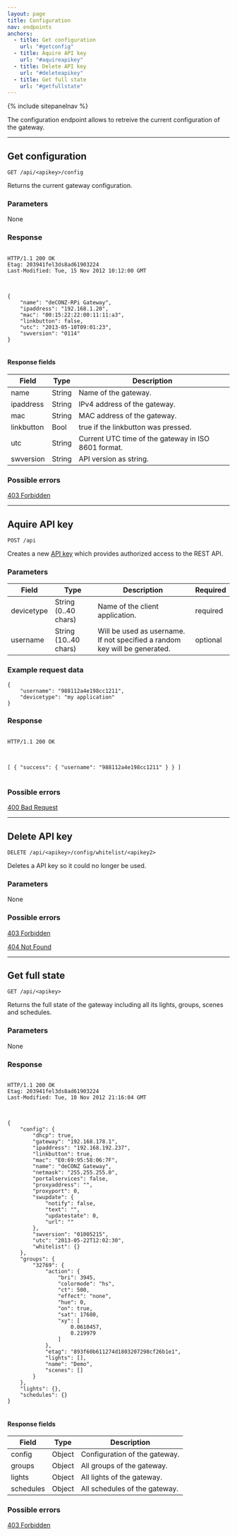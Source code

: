```yaml
---
layout: page
title: Configuration
nav: endpoints
anchors:
  - title: Get configuration
    url: "#getconfig"
  - title: Aquire API key
    url: "#aquireapikey"
  - title: Delete API key
    url: "#deleteapikey"
  - title: Get full state
    url: "#getfullstate"
---
```


{% include sitepanelnav %}

The configuration endpoint allows to retreive the current configuration of the gateway.

------------------------------------------------------

## Get configuration<a name="getconfig">&nbsp;</a>

	GET /api/<apikey>/config

Returns the current gateway configuration.

### Parameters

None

### Response
<pre class="headers">
<code>
HTTP/1.1 200 OK
Etag: 203941fel3ds8ad61903224
Last-Modified: Tue, 15 Nov 2012 10:12:00 GMT
</code>
</pre>
<pre class="highlight">
<code>
{
	"name": "deCONZ-RPi Gateway",
	"ipaddress": "192.168.1.20",
	"mac": "00:15:22:22:00:11:11:a3",
	"linkbutton": false,
	"utc": "2013-05-10T09:01:23",
	"swversion": "0114"
}
</code>
</pre>
#### Response fields

<table class="table table-bordered">
	<thead>
		<tr><th>Field</th><th>Type</th><th>Description</th></tr>
	</thead>
	<tbody>
		<tr>
			<td>name</td>
			<td>String</td>
			<td>Name of the gateway.</td>
		</tr>
		<tr>
			<td>ipaddress</td>
			<td>String</td>
			<td>IPv4 address of the gateway.</td>
		</tr>
		<tr>
			<td>mac</td>
			<td>String</td>
			<td>MAC address of the gateway.</td>
		</tr>
		<tr>
			<td>linkbutton</td>
			<td>Bool</td>
			<td>true if the linkbutton was pressed.</td>
		</tr>
		<tr>
			<td>utc</td>
			<td>String</td>
			<td>Current UTC time of the gateway in ISO 8601 format.</td>
		</tr>
		<tr>
			<td>swversion</td>
			<td>String</td>
			<td>API version as string.</td>
		</tr>
	</tbody>
</table>

### Possible errors

[403 Forbidden](/errors#403)

------------------------------------------------------

## Aquire API key<a name="aquireapikey">&nbsp;</a>

	POST /api

Creates a new [API key](/authorization) which provides authorized access to the REST API.

### Parameters

<table class="table table-bordered">
	<thead>
		<tr><th>Field</th><th>Type</th><th>Description</th><th>Required</th></tr>
	</thead>
	<tbody>
		<tr>
			<td>devicetype</td>
			<td>String (0..40 chars)</td>
			<td>Name of the client application.</td>
			<td>required</td>
		</tr>
		<tr>
			<td>username</td>
			<td>String (10..40 chars)</td>
			<td>Will be used as username. If not specified a random key will be generated.</td>
			<td>optional</td>
		</tr>
	</tbody>
</table>

### Example request data
	{
		"username": "988112a4e198cc1211",
		"devicetype": "my application"
	}

### Response

<pre class="headers">
<code>
HTTP/1.1 200 OK
</code>
</pre>
<pre class="highlight">
<code>
[ { "success": { "username": "988112a4e198cc1211" } } ]
</code>
</pre>

### Possible errors

[400 Bad Request](/errors#400)

------------------------------------------------------

## Delete API key<a name="deleteapikey">&nbsp;</a>

	DELETE /api/<apikey>/config/whitelist/<apikey2>

Deletes a API key so it could no longer be used.

### Parameters

None

### Possible errors

[403 Forbidden](/errors#403)

[404 Not Found](/errors#404)

------------------------------------------------------

## Get full state<a name="getfullstate">&nbsp;</a>

	GET /api/<apikey>

Returns the full state of the gateway including all its lights, groups, scenes and schedules.

### Parameters

None

### Response

<pre class="headers">
<code>
HTTP/1.1 200 OK
Etag: 203941fel3ds8ad61903224
Last-Modified: Tue, 10 Nov 2012 21:16:04 GMT
</code>
</pre>
<pre class="highlight">
<code>
{
    "config": {
        "dhcp": true,
        "gateway": "192.168.178.1",
        "ipaddress": "192.168.192.237",
        "linkbutton": true,
        "mac": "E0:69:95:58:06:7F",
        "name": "deCONZ Gateway",
        "netmask": "255.255.255.0",
        "portalservices": false,
        "proxyaddress": "",
        "proxyport": 0,
        "swupdate": {
            "notify": false,
            "text": "",
            "updatestate": 0,
            "url": ""
        },
        "swversion": "01005215",
        "utc": "2013-05-22T12:02:30",
        "whitelist": {}
    },
    "groups": {
        "32769": {
            "action": {
                "bri": 3945,
                "colormode": "hs",
                "ct": 500,
                "effect": "none",
                "hue": 0,
                "on": true,
                "sat": 17680,
                "xy": [
                    0.0610457,
                    0.219979
                ]
            },
            "etag": "893f60b611274d1803207298cf26b1e1",
            "lights": [],
            "name": "Demo",
            "scenes": []
        }
    },
    "lights": {},
    "schedules": {}
}
</code>
</pre>

#### Response fields

<table class="table table-bordered">
	<thead>
		<tr><th>Field</th><th>Type</th><th>Description</th></tr>
	</thead>
	<tbody>
		<tr>
			<td>config</td>
			<td>Object</td>
			<td>Configuration of the gateway.</td>
		</tr>
		<tr>
			<td>groups</td>
			<td>Object</td>
			<td>All groups of the gateway.</td>
		</tr>
		<tr>
			<td>lights</td>
			<td>Object</td>
			<td>All lights of the gateway.</td>
		</tr>
		<tr>
			<td>schedules</td>
			<td>Object</td>
			<td>All schedules of the gateway.</td>
		</tr>
	</tbody>
</table>

### Possible errors

[403 Forbidden](/errors#403)
